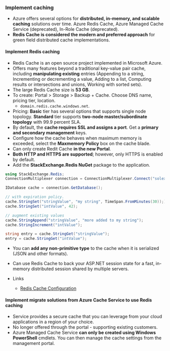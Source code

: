 ### Implement caching
  * Azure offers several options for __distributed, in-memory, and scalable caching__ solutions over time. Azure Redis Cache, Azure Managed Cache Service (deprecated), In-Role Cache (deprecated).
  * __Redis Cache is considered the modern and preferred approach__ for green field distributed cache implementations.

#### Implement Redis caching
  * Redis Cache is an open source project implemented in Microsoft Azure.
  * Offers many features beyond a traditional key-value pair cache, including __manipulating existing__ entries (Appending to a string, Incrementing or decrementing a value, Adding to a list, Computing results or intersections and unions, Working with sorted sets).
  * The large Redis Cache size is __53 GB__.
  * To create: Portal > Storage > Backup + Cache. Choose DNS name, pricing tier, location.
    - `domain.redis.cache.windows.net`.
  * Pricing: __Basic__ tier has several options that supports single node topology. __Standard__ tier supports __two-node master/subordinate topology__ with 99.9 percent SLA.
  * By default, the __cache requires SSL and assigns a port__. Get a __primary and secondary management__ keys.
  * Configure how the cache behaves when maximum memory is exceeded, select the __Maxmemory Policy__ box on the cache blade.
  * Can only create Redit Cache __in the new Portal__.
  * __Both HTTP and HTTPS are supported__; however, only HTTPS is enabled by default.
  * Add the __StackExchange.Redis NuGet__ package to the application.

  ```c#
  using StackExchange.Redis;
  ConnectionMultiplexer connection = ConnectionMultiplexer.Connect("solexpredis.redis.cache.windows.net,ssl=true,password=vPBvnDi5aa2QyxECMqFAEWe8d5Z2nXyLWhK+DAXwE6Q=");

  IDatabase cache = connection.GetDatabase();

  // with expiration policy.
  cache.StringSet("stringValue", "my string", TimeSpan.FromMinutes(30)););
  cache.StringSet("intValue", 42);

  // augment existing values
  cache.StringAppend("stringValue", "more added to my string");
  cache.StringIncrement("intValue");

  string entry = cache.StringGet("stringValue");
  entry = cache.StringGet("intValue");
  ```
  * You can __add any non-primitive type__ to the cache when it is serialized (JSON and other formats).
  * Can use Redis Cache to back your ASP.NET session state for a fast, in-memory distributed session shared by multiple servers.

  * Links
    - [Redis Cache Configuration](https://azure.microsoft.com/en-us/documentation/articles/cache-configure/)

#### Implement migrate solutions from Azure Cache Service to use Redis caching
  * Service provides a secure cache that you can leverage from your cloud applications in a region of your choice.
  * No longer offered through the portal - supporting existing customers.
  * Azure Managed Cache Service __can only be created using Windows PowerShell__ cmdlets. You can then manage the cache settings from the management portal.




